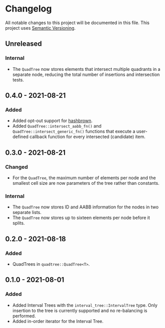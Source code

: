 # Changelog

All notable changes to this project will be documented in this file.
This project uses [Semantic Versioning](https://semver.org/spec/v2.0.0.html).

## Unreleased

### Internal

- The `QuadTree` now stores elements that intersect multiple quadrants
  in a separate node, reducing the total number of insertions and intersection tests.

## 0.4.0 - 2021-08-21

### Added

- Added opt-out support for [hashbrown](https://crates.io/crates/hashbrown).
- Added `QuadTree::intersect_aabb_fn()` and `QuadTree::intersect_generic_fn()` functions
  that execute a user-defined callback function for every intersected (candidate) item.

## 0.3.0 - 2021-08-21

### Changed

- For the `QuadTree`, the maximum number of elements per node and the smallest cell size
  are now parameters of the tree rather than constants.

### Internal

- The `QuadTree` now stores ID and AABB information for the nodes in two separate lists.
- The `QuadTree` now stores up to sixteen elements per node before it splits.

## 0.2.0 - 2021-08-18

### Added

- QuadTrees in `quadtree::QuadTree<T>`.

## 0.1.0 - 2021-08-01

### Added

- Added Interval Trees with the `interval_tree::IntervalTree` type. Only
  insertion to the tree is currently supported and no re-balancing is performed.
- Added in-order iterator for the Interval Tree.
